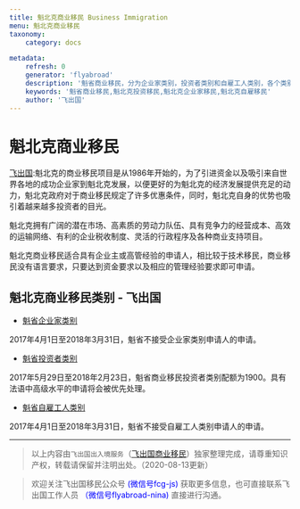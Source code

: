 ```yaml
---
title: 魁北克商业移民 Business Immigration
menu: 魁北克商业移民
taxonomy:
    category: docs

metadata:
    refresh: 0
    generator: 'flyabroad'
    description: '魁省商业移民，分为企业家类别，投资者类别和自雇工人类别，各个类别要求不同。申请魁省商业移民分两个步骤，首先要通过魁北克的筛选，之后再满足加拿大政府的要求。魁北克的移民是有配额的，申请时间也有限制。'
    keywords: '魁省商业移民,魁北克投资移民,魁北克企业家移民,魁北克自雇移民'
    author: '飞出国'
---
```


# 魁北克商业移民

[飞出国](/home):魁北克的商业移民项目是从1986年开始的，为了引进资金以及吸引来自世界各地的成功企业家到魁北克发展，以便更好的为魁北克的经济发展提供充足的动力，魁北克政府对于商业移民规定了许多优惠条件，同时，魁北克自身的优势也吸引着越来越多投资者的目光。

魁北克拥有广阔的潜在市场、高素质的劳动力队伍、具有竞争力的经营成本、高效的运输网络、有利的企业税收制度、灵活的行政程序及各种商业支持项目。

魁北克商业移民适合具有企业主或高管经验的申请人，相比较于技术移民，商业移民没有语言要求，只要达到资金要求以及相应的管理经验要求即可申请。

## 魁北克商业移民类别 - 飞出国

* [魁省企业家类别](/qc/business/entrepreneur)

2017年4月1日至2018年3月31日，魁省不接受企业家类别申请人的申请。

* [魁省投资者类别](/qc/business/investor)

2017年5月29日至2018年2月23日，魁省商业移民投资者类别配额为1900。具有法语中高级水平的申请将会被优先处理。

* [魁省自雇工人类别](/qc/business/self-employed-worker)

2017年4月1日至2018年3月31日，魁省不接受自雇工人类别申请人的申请。

----

> 以上内容由`飞出国出入境服务`（[飞出国商业移民](http://tz.flyabroad.com.hk/)）独家整理完成，请尊重知识产权，转载请保留并注明出处。（2020-08-13更新）

> 欢迎关注飞出国移民公众号 <font color=Blue>(微信号fcg-js)</font> 获取更多信息，也可直接联系飞出国工作人员 <font color=Blue>（微信号flyabroad-nina)</font> 直接进行沟通。